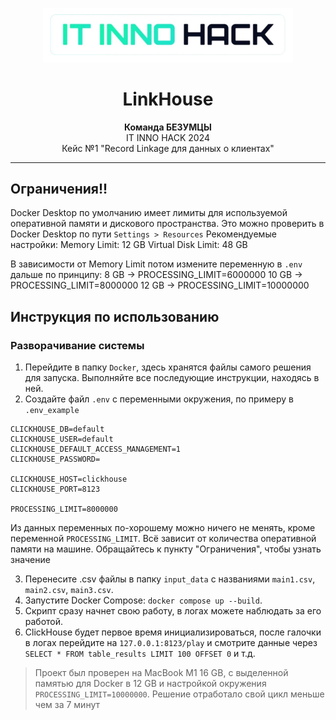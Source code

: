 <p align="center">
    <img alt="logo" src="Other%20Services/Web/images/img.png" width="400px">
</p>
<h1 align='center'>LinkHouse</h1>
<p align='center'>
  <strong>Команда БЕЗУМЦЫ</strong><br>
  IT INNO HACK 2024<br>
  Кейс №1 "Record Linkage для данных о клиентах"
</p>

---

## Ограничения!!
Docker Desktop по умолчанию имеет лимиты для используемой оперативной памяти и дискового пространства. Это можно проверить в Docker Desktop по пути `Settings > Resources`
Рекомендуемые настройки:
Memory Limit: 12 GB
Virtual Disk Limit: 48 GB

В зависимости от Memory Limit потом измените переменную в `.env` дальше по принципу:
8 GB -> PROCESSING_LIMIT=6000000
10 GB -> PROCESSING_LIMIT=8000000
12 GB -> PROCESSING_LIMIT=10000000

## Инструкция по использованию
### Разворачивание системы
1. Перейдите в папку `Docker`, здесь хранятся файлы самого решения для запуска. Выполняйте все последующие инструкции, находясь в ней.
2. Создайте файл `.env` с переменными окружения, по примеру в `.env_example`
```dotenv
CLICKHOUSE_DB=default
CLICKHOUSE_USER=default
CLICKHOUSE_DEFAULT_ACCESS_MANAGEMENT=1
CLICKHOUSE_PASSWORD=

CLICKHOUSE_HOST=clickhouse
CLICKHOUSE_PORT=8123

PROCESSING_LIMIT=8000000
```
Из данных переменных по-хорошему можно ничего не менять, кроме переменной `PROCESSING_LIMIT`. Всё зависит от количества оперативной памяти на машине. Обращайтесь к пункту "Ограничения", чтобы узнать значение

3. Перенесите .csv файлы в папку `input_data` с названиями `main1.csv`, `main2.csv`, `main3.csv`.
5. Запустите Docker Compose: `docker compose up --build`.
6. Скрипт сразу начнет свою работу, в логах можете наблюдать за его работой.
7. ClickHouse будет первое время инициализироваться, после галочки в логах перейдите на `127.0.0.1:8123/play` и смотрите данные через `SELECT * FROM table_results LIMIT 100 OFFSET 0` и т.д.

> Проект был проверен на MacBook M1 16 GB, с выделенной памятью для Docker в 12 GB и настройкой окружения `PROCESSING_LIMIT=10000000`. Решение отработало свой цикл меньше чем за 7 минут

